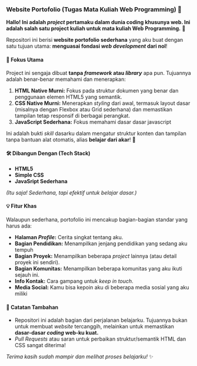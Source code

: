 ### Website Portofolio (Tugas Mata Kuliah Web Programming) 📄

**Hallo! Ini adalah _project_ pertamaku dalam dunia coding khusunya web. Ini adalah salah satu project kuliah untuk mata kuliah Web Programming.** 👋

Repositori ini berisi **website portofolio sederhana** yang aku buat dengan satu tujuan utama: **menguasai fondasi _web development_ dari nol**!

#### 🎯 Fokus Utama

Project ini sengaja dibuat **tanpa _framework_ atau _library_** apa pun. Tujuannya adalah benar-benar memahami dan menerapkan:

1. **HTML Native Murni:** Fokus pada struktur dokumen yang benar dan penggunaan elemen HTML5 yang semantik.
2. **CSS Native Murni:** Menerapkan _styling_ dari awal, termasuk layout dasar (misalnya dengan Flexbox atau Grid sederhana) dan memastikan tampilan tetap responsif di berbagai perangkat.
3. **JavaScript Sederhana:** Fokus memahami dasar dasar javascript

Ini adalah bukti _skill_ dasarku dalam mengatur struktur konten dan tampilan tanpa bantuan alat otomatis, alias **belajar dari akar**! 🌱

#### 🛠️ Dibangun Dengan (Tech Stack)

- **HTML5**
- **Simple CSS**
- **JavaSript Sederhana**

_(Itu saja! Sederhana, tapi efektif untuk belajar dasar.)_

#### 💡 Fitur Khas

Walaupun sederhana, portofolio ini mencakup bagian-bagian standar yang harus ada:

- **Halaman _Profile_:** Cerita singkat tentang aku.
- **Bagian Pendidikan:** Menampilkan jenjang pendidikan yang sedang aku tempuh
- **Bagian Proyek:** Menampilkan beberapa _project_ lainnya (atau detail proyek ini sendiri).
- **Bagian Komunitas:** Menampilkan beberapa komunitas yang aku ikuti sejauh ini.
- **Info Kontak:** Cara gampang untuk _keep in touch_.
- **Media Social:** Kamu bisa kepoin aku di beberapa media sosial yang aku miliki

#### 📣 Catatan Tambahan

- Repositori ini adalah bagian dari perjalanan belajarku. Tujuannya bukan untuk membuat _website_ tercanggih, melainkan untuk memastikan **dasar-dasar _coding_ web-ku kuat.**
- _Pull Requests_ atau saran untuk perbaikan struktur/semantik HTML dan CSS sangat diterima!

_Terima kasih sudah mampir dan melihat proses belajarku!_ ✨
